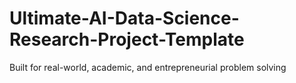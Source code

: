 # Ultimate-AI-Data-Science-Research-Project-Template
Built for real-world, academic, and entrepreneurial problem solving
